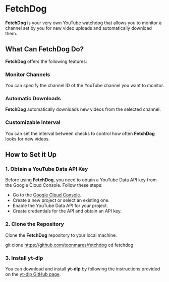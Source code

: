 # FetchDog

**FetchDog** is your very own YouTube watchdog that allows you to monitor a channel set by you for new video uploads and automatically download them.

## What Can FetchDog Do?

**FetchDog** offers the following features:

### Monitor Channels

You can specify the channel ID of the YouTube channel you want to monitor.

### Automatic Downloads

**FetchDog** automatically downloads new videos from the selected channel.

### Customizable Interval

You can set the interval between checks to control how often **FetchDog** looks for new videos.

## How to Set it Up

### 1. Obtain a YouTube Data API Key

Before using **FetchDog**, you need to obtain a YouTube Data API key from the Google Cloud Console. Follow these steps:

- Go to the [Google Cloud Console](https://console.cloud.google.com/).
- Create a new project or select an existing one.
- Enable the YouTube Data API for your project.
- Create credentials for the API and obtain an API key.

### 2. Clone the Repository

Clone the **FetchDog** repository to your local machine:

git clone https://github.com/toonmares/fetchdog
cd fetchdog


### 3. Install yt-dlp

You can download and install **yt-dlp** by following the instructions provided on the [yt-dlp GitHub page](https://github.com/yt-dlp/yt-dlp).
